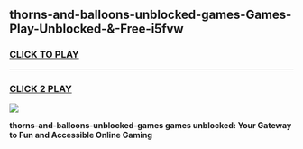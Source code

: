 
## thorns-and-balloons-unblocked-games-Games-Play-Unblocked-&-Free-i5fvw
<h3>
<a href="https://premium76.site?title=thorns-and-balloons-unblocked-games&ref=24A">CLICK TO PLAY</a></h3>
<hr>

<h3>
<a href="https://premium76.site?title=thorns-and-balloons-unblocked-games&ref=24A">CLICK 2 PLAY</a>
  
</h3>

<a href="https://premium76.site?title=thorns-and-balloons-unblocked-games&ref=24A"><img src="https://clearcache.store/games.png"></a>


**thorns-and-balloons-unblocked-games games unblocked: Your Gateway to Fun and Accessible Online Gaming**
